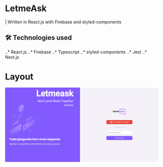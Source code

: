 # LetmeAsk
|  Written in React.js with Firebase and styled-components

## 🛠 Technologies used
..* React.js
..* Firebase
..* Typescript
..* styled-components
..* Jest
..* Next.js

# Layout
<div id = "banner" >
<img width = "900px" src = "https://github.com/Gabriel-Marinho-CA/LetmeAsk/blob/master/.github/banner.PNG">
</div>



